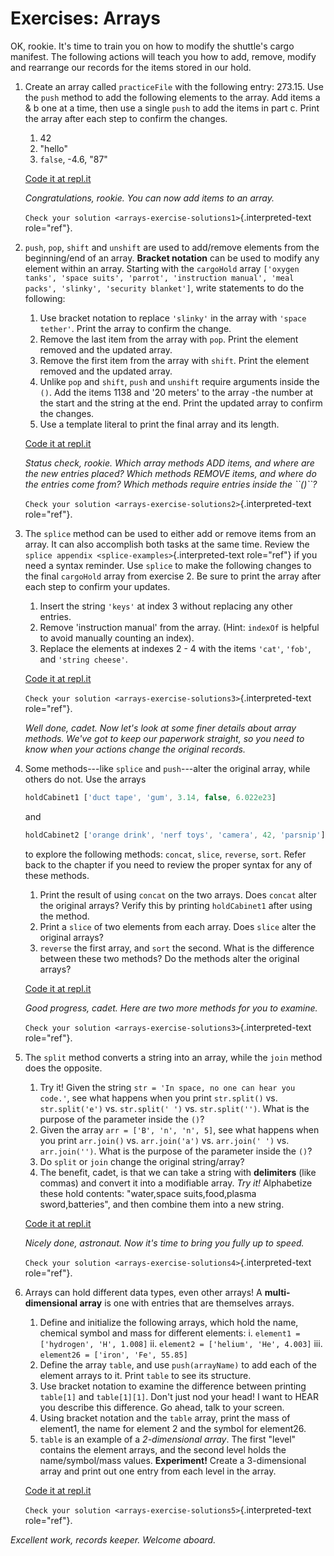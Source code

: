 # Exercises: Arrays

OK, rookie. It\'s time to train you on how to modify the shuttle\'s
cargo manifest. The following actions will teach you how to add, remove,
modify and rearrange our records for the items stored in our hold.

1.  Create an array called `practiceFile` with the following entry:
    273.15. Use the `push` method to add the following elements to the
    array. Add items a & b one at a time, then use a single `push` to
    add the items in part c. Print the array after each step to confirm
    the changes.

    1.  42
    2.  \"hello\"
    3.  `false`, -4.6, \"87\"

    [Code it at repl.it](https://repl.it/@launchcode/ArrayExercises01)

    *Congratulations, rookie. You can now add items to an array.*

    `Check your solution <arrays-exercise-solutions1>`{.interpreted-text
    role="ref"}.

2.  `push`, `pop`, `shift` and `unshift` are used to add/remove elements
    from the beginning/end of an array. **Bracket notation** can be used
    to modify any element within an array. Starting with the `cargoHold`
    array
    `['oxygen tanks', 'space suits', 'parrot', 'instruction manual', 'meal packs', 'slinky', 'security blanket']`,
    write statements to do the following:

    1.  Use bracket notation to replace `'slinky'` in the array with
        `'space tether'`. Print the array to confirm the change.
    2.  Remove the last item from the array with `pop`. Print the
        element removed and the updated array.
    3.  Remove the first item from the array with `shift`. Print the
        element removed and the updated array.
    4.  Unlike `pop` and `shift`, `push` and `unshift` require arguments
        inside the `()`. Add the items 1138 and \'20 meters\' to the
        array -the number at the start and the string at the end. Print
        the updated array to confirm the changes.
    5.  Use a template literal to print the final array and its length.

    [Code it at repl.it](https://repl.it/@launchcode/ArrayExercises02)

    *Status check, rookie. Which array methods ADD items, and where are
    the new entries placed? Which methods REMOVE items, and where do the
    entries come from? Which methods require entries inside the
    \`\`()\`\`?*

    `Check your solution <arrays-exercise-solutions2>`{.interpreted-text
    role="ref"}.

3.  The `splice` method can be used to either add or remove items from
    an array. It can also accomplish both tasks at the same time. Review
    the `splice appendix <splice-examples>`{.interpreted-text
    role="ref"} if you need a syntax reminder. Use `splice` to make the
    following changes to the final `cargoHold` array from exercise 2. Be
    sure to print the array after each step to confirm your updates.

    1.  Insert the string `'keys'` at index 3 without replacing any
        other entries.
    2.  Remove \'instruction manual\' from the array. (Hint: `indexOf`
        is helpful to avoid manually counting an index).
    3.  Replace the elements at indexes 2 - 4 with the items `'cat'`,
        `'fob'`, and `'string cheese'`.

    [Code it at repl.it](https://repl.it/@launchcode/ArrayExercises03)

    `Check your solution <arrays-exercise-solutions3>`{.interpreted-text
    role="ref"}.

    *Well done, cadet. Now let\'s look at some finer details about array
    methods. We\'ve got to keep our paperwork straight, so you need to
    know when your actions change the original records.*

4.  Some methods\-\--like `splice` and `push`\-\--alter the original
    array, while others do not. Use the arrays

    ``` js
    holdCabinet1 ['duct tape', 'gum', 3.14, false, 6.022e23]
    ```

    and

    ``` js
    holdCabinet2 ['orange drink', 'nerf toys', 'camera', 42, 'parsnip']
    ```

    to explore the following methods: `concat`, `slice`, `reverse`,
    `sort`. Refer back to the chapter if you need to review the proper
    syntax for any of these methods.

    1.  Print the result of using `concat` on the two arrays. Does
        `concat` alter the original arrays? Verify this by printing
        `holdCabinet1` after using the method.
    2.  Print a `slice` of two elements from each array. Does `slice`
        alter the original arrays?
    3.  `reverse` the first array, and `sort` the second. What is the
        difference between these two methods? Do the methods alter the
        original arrays?

    [Code it at repl.it](https://repl.it/@launchcode/ArrayExercises04)

    *Good progress, cadet. Here are two more methods for you to
    examine.*

    `Check your solution <arrays-exercise-solutions3>`{.interpreted-text
    role="ref"}.

5.  The `split` method converts a string into an array, while the `join`
    method does the opposite.

    1.  Try it! Given the string
        `str = 'In space, no one can hear you code.'`, see what happens
        when you print `str.split()` vs. `str.split('e')` vs.
        `str.split(' ')` vs. `str.split('')`. What is the purpose of the
        parameter inside the `()`?
    2.  Given the array `arr = ['B', 'n', 'n', 5]`, see what happens
        when you print `arr.join()` vs. `arr.join('a')` vs.
        `arr.join(' ')` vs. `arr.join('')`. What is the purpose of the
        parameter inside the `()`?
    3.  Do `split` or `join` change the original string/array?
    4.  The benefit, cadet, is that we can take a string with
        **delimiters** (like commas) and convert it into a modifiable
        array. *Try it!* Alphabetize these hold contents: \"water,space
        suits,food,plasma sword,batteries\", and then combine them into
        a new string.

    [Code it at repl.it](https://repl.it/@launchcode/ArrayExercises05)

    *Nicely done, astronaut. Now it\'s time to bring you fully up to
    speed.*

    `Check your solution <arrays-exercise-solutions4>`{.interpreted-text
    role="ref"}.

6.  Arrays can hold different data types, even other arrays! A
    **multi-dimensional array** is one with entries that are themselves
    arrays.

    1.  Define and initialize the following arrays, which hold the name,
        chemical symbol and mass for different elements:
        i.  `element1 = ['hydrogen', 'H', 1.008]`
        ii. `element2 = ['helium', 'He', 4.003]`
        iii. `element26 = ['iron', 'Fe', 55.85]`
    2.  Define the array `table`, and use `push(arrayName)` to add each
        of the element arrays to it. Print `table` to see its structure.
    3.  Use bracket notation to examine the difference between printing
        `table[1]` and `table[1][1]`. Don\'t just nod your head! I want
        to HEAR you describe this difference. Go ahead, talk to your
        screen.
    4.  Using bracket notation and the `table` array, print the mass of
        element1, the name for element 2 and the symbol for element26.
    5.  `table` is an example of a *2-dimensional array*. The first
        \"level\" contains the element arrays, and the second level
        holds the name/symbol/mass values. **Experiment!** Create a
        3-dimensional array and print out one entry from each level in
        the array.

    [Code it at repl.it](https://repl.it/@launchcode/ArrayExercises06)

    `Check your solution <arrays-exercise-solutions5>`{.interpreted-text
    role="ref"}.

*Excellent work, records keeper. Welcome aboard.*
